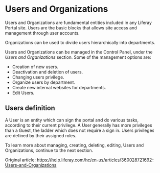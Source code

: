 # Users and Organizations

Users and Organizations are fundamental entities included in any Liferay Portal site. Users are the basic blocks that allows site access and management through user accounts.

Organizations can be used to divide users hierarchically into departments.

Users and Organizations can be managed in the Control Panel, under the _Users and Organizations_ section. Some of the management options are:

* Creation of new users.
* Deactivation and deletion of users.
* Changing users privilege.
* Organize users by department.
* Create new internal websites for departments.
* Edit Users.

## Users definition

A User is an entity which can sign the portal and do various tasks, according to their current privilege. A User generally has more privileges than a Guest, the ladder which does not require a sign in. Users privileges are defined by their assigned roles.

To learn more about managing, creating, deleting, editing, Users and Organizations, continue to the next section.

Original article: https://help.liferay.com/hc/en-us/articles/360028721692-Users-and-Organizations
